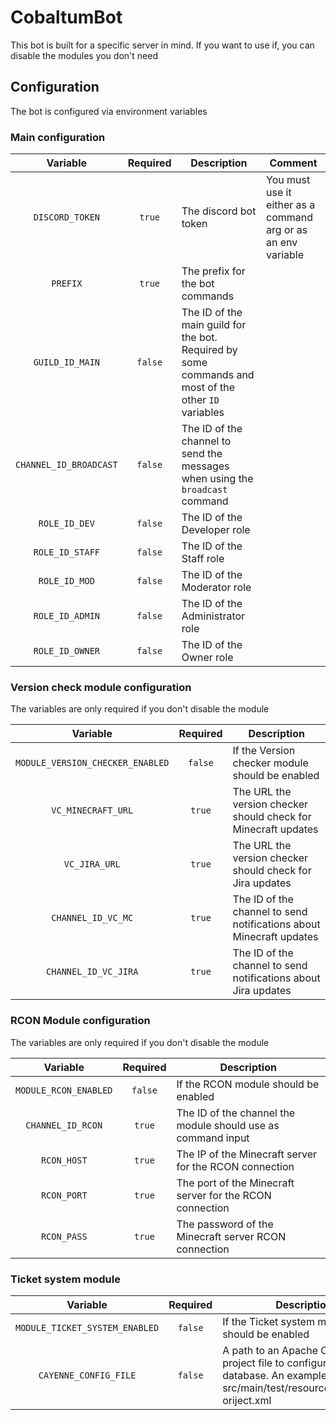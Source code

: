 # CobaltumBot
This bot is built for a specific server in mind. If you want to use if, you can disable the modules you don't need

## Configuration
The bot is configured via environment variables

### Main configuration
| Variable               | Required | Description                      | Comment     |
| :--------------------: | :------: | -------------------------------- | ----------- |
| `DISCORD_TOKEN`        | `true`   | The discord bot token            | You must use it either as a command arg or as an env variable |
| `PREFIX`               | `true`   | The prefix for the bot commands  |
| `GUILD_ID_MAIN`        | `false`  | The ID of the main guild for the bot. Required by some commands and most of the other `ID` variables |
| `CHANNEL_ID_BROADCAST` | `false`  | The ID of the channel to send the messages when using the `broadcast` command |
| `ROLE_ID_DEV`          | `false`  | The ID of the Developer role     |
| `ROLE_ID_STAFF`        | `false`  | The ID of the Staff role         |
| `ROLE_ID_MOD`          | `false`  | The ID of the Moderator role     |
| `ROLE_ID_ADMIN`        | `false`  | The ID of the Administrator role |
| `ROLE_ID_OWNER`        | `false`  | The ID of the Owner role         |

### Version check module configuration
The variables are only required if you don't disable the module

| Variable                         | Required | Description                                                         |
| :------------------------------: | :------: | ------------------------------------------------------------------- |
| `MODULE_VERSION_CHECKER_ENABLED` | `false`  | If the Version checker module should be enabled                     |
| `VC_MINECRAFT_URL`               | `true`   | The URL the version checker should check for Minecraft updates      |
| `VC_JIRA_URL`                    | `true`   | The URL the version checker should check for Jira updates           |
| `CHANNEL_ID_VC_MC`               | `true`   | The ID of the channel to send notifications about Minecraft updates |
| `CHANNEL_ID_VC_JIRA`             | `true`   | The ID of the channel to send notifications about Jira updates      |

### RCON Module configuration
The variables are only required if you don't disable the module

| Variable              | Required | Description                                                  |
| :-------------------: | :------: | ------------------------------------------------------------ |
| `MODULE_RCON_ENABLED` | `false`  | If the RCON module should be enabled                         |
| `CHANNEL_ID_RCON`     | `true`   | The ID of the channel the module should use as command input |
| `RCON_HOST`           | `true`   | The IP of the Minecraft server for the RCON connection       |
| `RCON_PORT`           | `true`   | The port of the Minecraft server for the RCON connection     |
| `RCON_PASS`           | `true`   | The password of the Minecraft server RCON connection         |

### Ticket system module
| Variable                       | Required | Description                                   |
| :----------------------------: | :------: | --------------------------------------------- |
| `MODULE_TICKET_SYSTEM_ENABLED` | `false`  | If the Ticket system module should be enabled |
| `CAYENNE_CONFIG_FILE`          | `false`  | A path to an Apache Cayenne project file to configure the tickets database. An example file is at src/main/test/resources/cayenne-oriject.xml |
